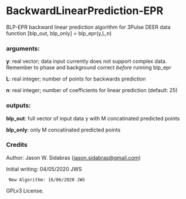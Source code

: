 # BackwardLinearPrediction-EPR
BLP-EPR backward linear prediction algorithm for 3Pulse DEER data
function [blp_out, blp_only] = blp_epr(y,L,n) 

### arguments:

   **y**: real vector; data input currently does not support complex data.
      Remember to phase and background correct *before* running blp_epr

   **L**: real integer; number of points for backwards prediction     

   **n**: real integer; number of coefficients for linear prediction 
      (default: 25)
   
### outputs: 
   **blp_out**: full vector of input data y with M concatinated predicted points

   **blp_only**: only M concatinated predicted points

### Credits
 Author: Jason W. Sidabras (jason.sidabras@gmail.com)

   Initial writing: 04/05/2020 JWS

     New Algorithm: 16/06/2020 JWS

   GPLv3 License.
